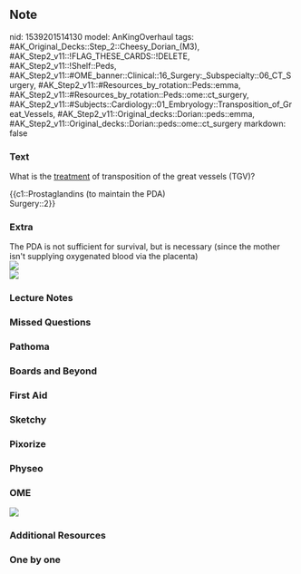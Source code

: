 ## Note
nid: 1539201514130
model: AnKingOverhaul
tags: #AK_Original_Decks::Step_2::Cheesy_Dorian_(M3), #AK_Step2_v11::!FLAG_THESE_CARDS::!DELETE, #AK_Step2_v11::!Shelf::Peds, #AK_Step2_v11::#OME_banner::Clinical::16_Surgery:_Subspecialty::06_CT_Surgery, #AK_Step2_v11::#Resources_by_rotation::Peds::emma, #AK_Step2_v11::#Resources_by_rotation::Peds::ome::ct_surgery, #AK_Step2_v11::#Subjects::Cardiology::01_Embryology::Transposition_of_Great_Vessels, #AK_Step2_v11::Original_decks::Dorian::peds::emma, #AK_Step2_v11::Original_decks::Dorian::peds::ome::ct_surgery
markdown: false

### Text
What is the <u>treatment</u> of transposition of the great vessels
(TGV)?
<div>
  {{c1::Prostaglandins (to maintain the PDA)
  <div>
    Surgery::2}}
  </div>
</div>

### Extra
<div>
  The PDA is not sufficient for survival, but is necessary (since
  the mother isn't supplying oxygenated blood via the placenta)
</div><img src="paste-5007931867136001.jpg" class="resizer">
<div><img src="paste-31598074397136.jpg" class="resizer"></div>

### Lecture Notes


### Missed Questions


### Pathoma


### Boards and Beyond


### First Aid


### Sketchy


### Pixorize


### Physeo


### OME
<div class="ome-widget">
  <a href=
  "https://onlinemeded.org/spa/surgery-subspecialty/ct-surgery/acquire?ref=anki">
  <img src="_OME_AnkiFlashcards_Lesson_2.png"></a>
</div>

### Additional Resources


### One by one

